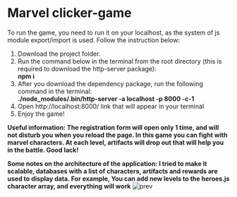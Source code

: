 # Marvel clicker-game
To run the game, you need to run it on your localhost, as the system of js module export/import is used. Follow the instruction below:
1. Download the project folder.
2. Run the command below in the terminal from the root directory (this is required to download the http-server package):  
**npm i**
3. After you download the dependency package, run the following command in the terminal:  
**./node_modules/.bin/http-server -a localhost -p 8000 -c-1**
4. Open http://localhost:8000/ link that will appear in your terminal
5. Enjoy the game!

**Useful information: The registration form will open only 1 time, and will not disturb you when you reload the page. In this game you can fight with marvel characters. At each level, artifacts will drop out that will help you in the battle. Good lack!**  

**Some notes on the architecture of the application: I tried to make it scalable, databases with a list of characters, artifacts and rewards are used to display data. For example, You can add new levels to the heroes.js character array, and everything will work**
  ![prev](https://user-images.githubusercontent.com/107557939/231953436-7d494630-2481-41db-9421-05b0edd0b62e.jpg)
  
